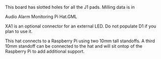 This board has slotted holes for all the J1 pads. Milling data is in 

Audio Alarm Monitoring Pi Hat.GML


XA1 is an optional connector for an external LED. Do not populate D1 if you plan to use it.



This hat connects to a Raspberry Pi using two 10mm tall standoffs. A third 10mm standoff can be connected to the hat and will sit ontop of the Raspberry Pi to add additional support. 